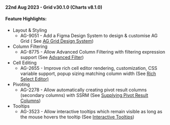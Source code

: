 #### 22nd Aug 2023 - Grid v30.1.0 (Charts v8.1.0)

#### Feature Highlights:

-   Layout & Styling
    -   AG-9051 - Add a Figma Design System to design & customise AG Grid (
        See [AG Grid Design System](https://www.ag-grid.com/javascript-data-grid/ag-grid-design-system/))
-   Column Filtering
    -   AG-8775 - Allow Advanced Column Filtering with filtering expression support (See [Advanced Filter](https://www.ag-grid.com/javascript-data-grid/filter-advanced/))
-   Cell Editing
    -   AG-2655 - Improve rich cell editor rendering, customization, CSS variable support, popup sizing matching column
        width (See [Rich Select Editor)](https://www.ag-grid.com/javascript-data-grid/provided-cell-editors)
-   Pivoting
    -   AG-2278 - Allow automatically creating pivot result columns (secondary columns) with SSRM (See [Supplying Pivot Result Columns](https://www.ag-grid.com/javascript-data-grid/server-side-model-pivoting/#supplying-pivot-result-fields-simple))
-   Tooltips
    -   AG-3523 - Allow interactive tooltips which remain visible as long as the mouse hovers the tooltip (See [Interactive Tooltips](https://www.ag-grid.com/javascript-data-grid/tooltips/#interactive-tooltips))
